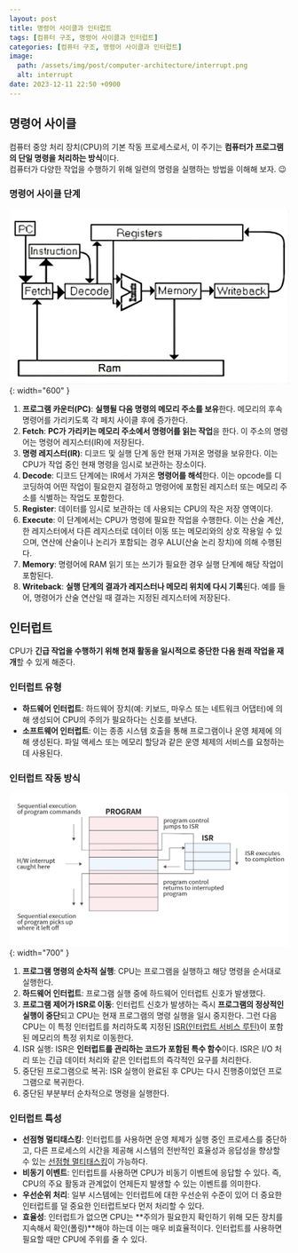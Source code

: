 ```yaml
---
layout: post
title: 명령어 사이클과 인터럽트
tags: [컴퓨터 구조, 명령어 사이클과 인터럽트]
categories: [컴퓨터 구조, 명령어 사이클과 인터럽트]
image:
  path: /assets/img/post/computer-architecture/interrupt.png
  alt: interrupt
date: 2023-12-11 22:50 +0900
---
```


## 명령어 사이클

컴퓨터 중앙 처리 장치(CPU)의 기본 작동 프로세스로서, 이 주기는 **컴퓨터가 프로그램의 단일 명령을 처리하는 방식**이다. <br>
컴퓨터가 다양한 작업을 수행하기 위해 일련의 명령을 실행하는 방법을 이해해 보자. 😉

### 명령어 사이클 단계

![instruction-cycles](/assets/img/post/computer-architecture/instruction-cycles.webp){: width="600" }

1. **프로그램 카운터(PC)**: **실행될 다음 명령의 메모리 주소를 보유**한다. 메모리의 후속 명령어를 가리키도록 각 페치 사이클 후에 증가한다.
2. **Fetch**: **PC가 가리키는 메모리 주소에서 명령어를 읽는 작업**을 한다. 이 주소의 명령어는 명령어 레지스터(IR)에 저장된다.
3. **명령 레지스터(IR)**: 디코드 및 실행 단계 동안 현재 가져온 명령을 보유한다. 이는 CPU가 작업 중인 현재 명령을 임시로 보관하는 장소이다.
4. **Decode**: 디코드 단계에는 IR에서 가져온 **명령어를 해석**한다. 이는 opcode를 디코딩하여 어떤 작업이 필요한지 결정하고 명령어에 포함된 레지스터 또는 메모리 주소를 식별하는 작업도 포함한다.
5. **Register**: 데이터를 임시로 보관하는 데 사용되는 CPU의 작은 저장 영역이다.
6. **Execute**: 이 단계에서는 CPU가 명령에 필요한 작업을 수행한다. 이는 산술 계산, 한 레지스터에서 다른 레지스터로 데이터 이동 또는 메모리와의 상호 작용일 수 있으며, 연산에 산술이나 논리가 포함되는 경우 ALU(산술 논리 장치)에 의해 수행된다.
7. **Memory**: 명령어에 RAM 읽기 또는 쓰기가 필요한 경우 실행 단계에 해당 작업이 포함된다.
8. **Writeback**: **실행 단계의 결과가 레지스터나 메모리 위치에 다시 기록**된다. 예를 들어, 명령어가 산술 연산일 때 결과는 지정된 레지스터에 저장된다.

## 인터럽트

CPU가 **긴급 작업을 수행하기 위해 현재 활동을 일시적으로 중단한 다음 원래 작업을 재개**할 수 있게 해준다.

### 인터럽트 유형

- **하드웨어 인터럽트**: 하드웨어 장치(예: 키보드, 마우스 또는 네트워크 어댑터)에 의해 생성되어 CPU의 주의가 필요하다는 신호를 보낸다.
- **소프트웨어 인터럽트**: 이는 종종 시스템 호출을 통해 프로그램이나 운영 체제에 의해 생성된다. 파일 액세스 또는 메모리 할당과 같은 운영 체제의 서비스를 요청하는 데 사용된다.

### 인터럽트 작동 방식

![interrupt-handler](/assets/img/post/computer-architecture/interrupt-handler.webp){: width="700" }

1. **프로그램 명령의 순차적 실행**: CPU는 프로그램을 실행하고 해당 명령을 순서대로 실행한다.
2. **하드웨어 인터럽트**: 프로그램 실행 중에 하드웨어 인터럽트 신호가 발생했다.
3. **프로그램 제어가 ISR로 이동**: 인터럽트 신호가 발생하는 즉시 **프로그램의 정상적인 실행이 중단**되고 CPU는 현재 프로그램의 명령 실행을 일시 중지한다.
   그런 다음 CPU는 이 특정 인터럽트를 처리하도록 지정된 [ISR(인터럽트 서비스 루틴)](https://ko.wikipedia.org/wiki/%EC%9D%B8%ED%84%B0%EB%9F%BD%ED%8A%B8_%ED%95%B8%EB%93%A4%EB%9F%AC)이 포함된 메모리의 특정 위치로 이동한다.
4. ISR 실행: ISR은 **인터럽트를 관리하는 코드가 포함된 특수 함수**이다. ISR은 I/O 처리 또는 긴급 데이터 처리와 같은 인터럽트의 즉각적인 요구를 처리한다.
5. 중단된 프로그램으로 복귀: ISR 실행이 완료된 후 CPU는 다시 진행중이었던 프로그램으로 복귀한다.
6. 중단된 부분부터 순차적으로 명령을 실행한다.

### 인터럽트 특성

- **선점형 멀티태스킹**: 인터럽트를 사용하면 운영 체제가 실행 중인 프로세스를 중단하고, 다른 프로세스의 시간을 제공해 시스템의 전반적인 효율성과 응답성을 향상할 수 있는 [선점형 멀티태스킹](https://namu.wiki/w/%EB%A9%80%ED%8B%B0%ED%83%9C%EC%8A%A4%ED%82%B9)이 가능하다.
- **비동기 이벤트**: 인터럽트를 사용하면 CPU가 비동기 이벤트에 응답할 수 있다. 즉, CPU의 주요 활동과 관계없이 언제든지 발생할 수 있는 이벤트를 의미한다.
- **우선순위 처리**: 일부 시스템에는 인터럽트에 대한 우선순위 수준이 있어 더 중요한 인터럽트를 덜 중요한 인터럽트보다 먼저 처리할 수 있다.
- **효율성**: 인터럽트가 없으면 CPU는 **주의가 필요한지 확인하기 위해 모든 장치를 지속해서 확인(폴링)**해야 하는데 이는 매우 비효율적이다. 인터럽트를 사용하면 필요할 때만 CPU에 주위를 줄 수 있다.
